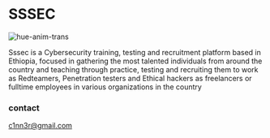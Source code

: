 # SSSEC 
![hue-anim-trans](https://user-images.githubusercontent.com/119784145/206855714-776babcb-01d3-41c2-a25e-0d941af54c25.gif)

Sssec is a Cybersecurity training, testing and recruitment platform based in Ethiopia, focused in 
gathering the most talented individuals from around the country and teaching through practice, testing 
and recruiting them to work as Redteamers, Penetration testers and Ethical hackers as freelancers or fulltime employees in various organizations in the country

### contact 
c1nn3r@gmail.com
